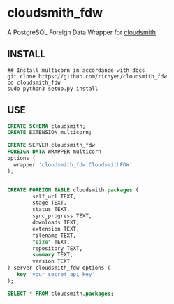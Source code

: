 # cloudsmith_fdw
A PostgreSQL Foreign Data Wrapper for [cloudsmith](https://cloudsmith.io/)

## INSTALL
```
## Install multicorn in accordance with docs
git clone https://github.com/richyen/cloudsmith_fdw
cd cloudsmith_fdw
sudo python3 setup.py install
```

## USE

```sql
CREATE SCHEMA cloudsmith;
CREATE EXTENSION multicorn;

CREATE SERVER cloudsmith_fdw
FOREIGN DATA WRAPPER multicorn
options (
  wrapper 'cloudsmith_fdw.CloudsmithFDW'
);


CREATE FOREIGN TABLE cloudsmith.packages (
        self_url TEXT,
        stage TEXT,
        status TEXT,
        sync_progress TEXT,
        downloads TEXT,
        extension TEXT,
        filename TEXT,
        "size" TEXT,
        repository TEXT,
        summary TEXT,
        version TEXT
) server cloudsmith_fdw options (
   key 'your_secret_api_key'
);

SELECT * FROM cloudsmith.packages;
```
